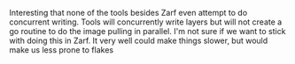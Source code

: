 Interesting that none of the tools besides Zarf even attempt to do concurrent writing. Tools will concurrently write layers but will not create a go routine to do the image pulling in parallel. I'm not sure if we want to stick with doing this in Zarf. It very well could make things slower, but would make us less prone to flakes
